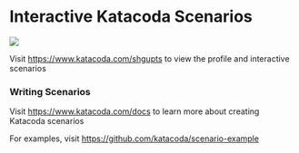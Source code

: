 # Interactive Katacoda Scenarios

[![](http://shields.katacoda.com/katacoda/shgupts/count.svg)](https://www.katacoda.com/shgupts "Get your profile on Katacoda.com")

Visit https://www.katacoda.com/shgupts to view the profile and interactive scenarios

### Writing Scenarios
Visit https://www.katacoda.com/docs to learn more about creating Katacoda scenarios

For examples, visit https://github.com/katacoda/scenario-example
